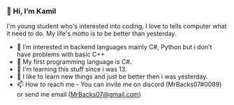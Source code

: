 ### 👋 Hi, I’m Kamil

I'm young student who's interested into coding, I love to tells computer what it need to do. My life's motto is to be better than yesterday.

- 👀 I’m interested in backend languages mainly C#, Python but i don't have problems with basic C++
- 🌱 My first programming language is C#.
- 👦 I'm learning this stuff since i was 13.
- 🚀 I like to learn new things and just be better then i was yesterday.
- 📫 How to reach me - You can invite me on discord (MrBacks07#0089) or send me email (MrBacks07@gmail.com) 

<!---
MrBacks07/MrBacks07 is a ✨ special ✨ repository because its `README.md` (this file) appears on your GitHub profile.
You can click the Preview link to take a look at your changes.
--->
